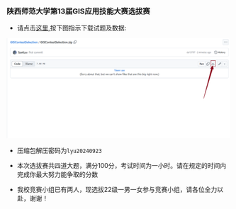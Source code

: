 ### 陕西师范大学第13届GIS应用技能大赛选拔赛

- 请点击[这里](https://github.com/SpatLyu/GISContestSelection/blob/main/GISContestSelection.zip),按下图指示下载试题及数据:

![](download.png)

- 压缩包解压密码为`lyu20240923`

- 本次选拔赛共四道大题，满分100分，考试时间为一小时。请在规定的时间内完成你最大努力能争取的分数

- 我校竞赛小组已有两人，现选拔22级一男一女参与竞赛小组，请各位全力以赴，谢谢！